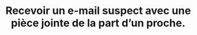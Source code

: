 ---
thematique: thematique-qslMSCVTTV92h34Rc_GNK
definitions:
- definition-ATdO7iwQXxbXJKrjprMQJ
- definition-TcsXuNslfLLcnhbEFaY3q
- definition-g1Eg63B8IHESTScdjVOs0
- definition-B-wRGiO_15xtlfl4ZTa2Q
goodPractices:
- good-practice-oBCJihb3ee1CoPBoqs2ue
risks:
- Télécharger une pièce jointe contenant un virus informatique.
title: Recevoir un e-mail suspect avec une pièce jointe de la part d’un proche.
uuid: vulnerability-6HSrXHq8PbEl9uad8UPbB
visibleInCms: true
---